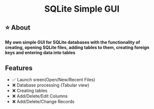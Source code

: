 <div align="center">
 <h1>SQLite Simple GUI</h1>
</div>

## ⭐️ About
<h4>My own simple GUI for SQLite databases with the functionality of creating, opening SQLite files, adding tables to them, creating foreign keys and entering data into tables</h4>

## Features

- ✅ Launch sreen(Open/New/Recent Files)
- ❌ Database processing (Tabular view)
- ❌ Creating tables
- ❌ Add/Delete/Edit Columns
- ❌ Add/Delete/Change Records